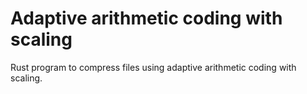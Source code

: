 # Adaptive arithmetic coding with scaling
Rust program to compress files using adaptive arithmetic coding with scaling.

